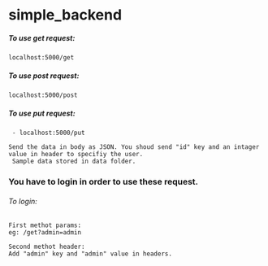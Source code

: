 # simple_backend

##### To use get request: 
```localhost:5000/get```

##### To use post request:
 ```localhost:5000/post ```

##### To use put request:
 ``` - localhost:5000/put``` 
 
 ```Send the data in body as JSON. You shoud send "id" key and an intager value in header to specifiy the user.```\
 ``` Sample data stored in data folder.```
  
### You have to login in order to use these request.
  ###### To login:
  
    First methot params:
    eg: /get?admin=admin
    
    Second methot header:
    Add "admin" key and "admin" value in headers.
